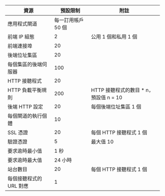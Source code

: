 | 資源 | 預設限制 | 附註 |
| --- | --- | --- |
| 應用程式閘道 |每一訂用帳戶 50 個 | |
| 前端 IP 組態 |2 |公用 1 個和私用 1 個 |
| 前端連接埠 |20 | |
| 後端位址集區 |20 | |
| 每個集區的後端伺服器 |100 | |
| HTTP 接聽程式 |20 | |
| HTTP 負載平衡規則 |200 |HTTP 接聽程式的數目 * n，預設值 n = 10 |
| 後端 HTTP 設定 |20 |每個後端位址集區 1 個 |
| 每個閘道的執行個體 |10 | |
| SSL 憑證 |20 |每個 HTTP 接聽程式 1 個 |
| 驗證憑證 |5 | 最大值 10 |
| 要求逾時最小值 |1 秒 | |
| 要求逾時最大值 |24 小時 | |
| 站台數目 |20 |每個 HTTP 接聽程式 1 個 |
| 每個接聽程式的 URL 對應 |1 | |

